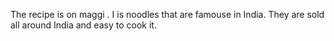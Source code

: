 The recipe is on maggi . I is noodles that are famouse in India. They are sold all around India and easy to cook it. 